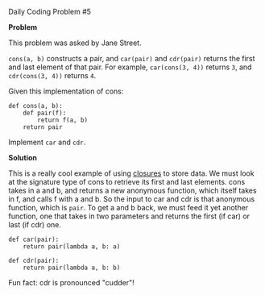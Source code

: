 Daily Coding Problem #5

**Problem**

This problem was asked by Jane Street.

`cons(a, b)` constructs a pair, and `car(pair)` and `cdr(pair)` returns the first and last element of that pair. For example, `car(cons(3, 4))` returns `3`, and `cdr(cons(3, 4))` returns `4`.

Given this implementation of cons:

    def cons(a, b):
        def pair(f):
            return f(a, b)
        return pair
    

Implement `car` and `cdr`.

**Solution**

This is a really cool example of using [closures](https://en.wikipedia.org/wiki/Closure_(computer_programming)) to store data. We must look at the signature type of cons to retrieve its first and last elements. cons takes in a and b, and returns a new anonymous function, which itself takes in f, and calls f with a and b. So the input to car and cdr is that anonymous function, which is `pair`. To get a and b back, we must feed it yet another function, one that takes in two parameters and returns the first (if car) or last (if cdr) one.

    def car(pair):
        return pair(lambda a, b: a)
    
    def cdr(pair):
        return pair(lambda a, b: b)
    

Fun fact: cdr is pronounced "cudder"!